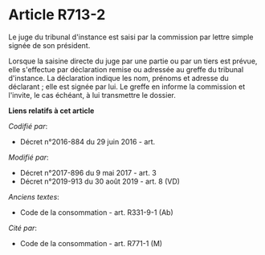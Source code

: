 # Article R713-2

Le juge du tribunal d'instance est saisi par la commission par lettre simple signée de son président.

Lorsque la saisine directe du juge par une partie ou par un tiers est prévue, elle s'effectue par déclaration remise ou
adressée au greffe du tribunal d'instance. La déclaration indique les nom, prénoms et adresse du déclarant ; elle est signée
par lui. Le greffe en informe la commission et l'invite, le cas échéant, à lui transmettre le dossier.

**Liens relatifs à cet article**

_Codifié par_:

  - Décret n°2016-884 du 29 juin 2016 - art.

_Modifié par_:

  - Décret n°2017-896 du 9 mai 2017 - art. 3
  - Décret n°2019-913 du 30 août 2019 - art. 8 (VD)

_Anciens textes_:

  - Code de la consommation - art. R331-9-1 (Ab)

_Cité par_:

  - Code de la consommation - art. R771-1 (M)
